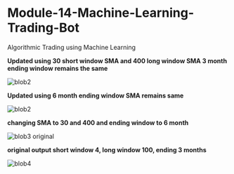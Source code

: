 # Module-14-Machine-Learning-Trading-Bot
Algorithmic Trading using Machine Learning

**Updated using 30 short window SMA and 400 long window SMA 3 month ending window remains the same**

![blob2](https://user-images.githubusercontent.com/117589787/224198256-3ab7067f-7d3e-4ef3-a0a7-0c08a6cf8e4f.jpg)

**Updated using 6 month ending window SMA remains same**

![blob2](https://user-images.githubusercontent.com/117589787/224198256-3ab7067f-7d3e-4ef3-a0a7-0c08a6cf8e4f.jpg)


**changing SMA to 30 and 400 and ending window to 6 month**

![blob3 original](https://user-images.githubusercontent.com/117589787/224199772-38ed89c7-f1f7-499e-b9d9-ce1cf13b6df0.jpg)

**original output short window 4, long window 100, ending 3 months**

![blob4](https://user-images.githubusercontent.com/117589787/224200140-94849666-1dbd-4662-b50b-d0a7f0cd4453.jpg)

